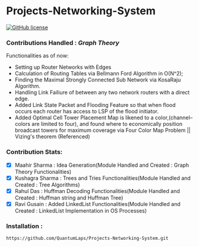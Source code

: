 # Projects-Networking-System

[![GitHub license](https://img.shields.io/github/license/QuantumLaps/Projects-Networking-System)](https://github.com/QuantumLaps/Projects-Networking-System/blob/master/LICENSE)

### **Contributions Handled : _Graph Theory_**

Functionalities as of now:
- Setting up Router Networks with Edges
- Calculation of Routing Tables via Bellmann Ford Algorithm in O(N^2);
- Finding the Maximal Strongly Connected Sub Network via KosaRaju Algorithm.
- Handling Link Failiure of between any two network routers with a direct edge.
- Added Link State Packet and Flooding Feature so that when flood occurs each router has access to LSP of the flood initiator.
- Added Optimal Cell Tower Placement Map is likened to a color,(channel–colors are limited to four), and found where to economically position broadcast towers for maximum coverage via Four Color Map Problem || Vizing's theorem (Referenced)

### Contribution Stats:
- [X] Maahir Sharma : Idea Generation(Module Handled and Created : Graph Theory Functionalities)
- [X] Kushagra Sharma : Trees and Tries Functionalities(Module Handled and Created : Tree Algorithms)
- [X] Rahul Das : Huffman Decoding Functionalities(Module Handled and Created : Huffman string and Huffman Tree)
- [X] Ravi Gusain : Added LinkedList Functionalities(Module Handled and Created : LinkedList Implementation in OS Processes)

### Installation :

```https://github.com/QuantumLaps/Projects-Networking-System.git```
